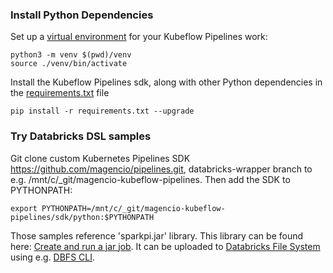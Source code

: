 ### Install Python Dependencies

Set up a [virtual environment](https://docs.python.org/3/tutorial/venv.html) for your Kubeflow 
Pipelines work:

```
python3 -m venv $(pwd)/venv
source ./venv/bin/activate
```

Install the Kubeflow Pipelines sdk, along with other Python dependencies in the [requirements.txt](
    ./requirements.txt) file

```
pip install -r requirements.txt --upgrade
```

### Try Databricks DSL samples

Git clone custom Kubernetes Pipelines SDK https://github.com/magencio/pipelines.git,
databricks-wrapper branch to e.g. /mnt/c/_git/magencio-kubeflow-pipelines.
Then add the SDK to PYTHONPATH:
```
export PYTHONPATH=/mnt/c/_git/magencio-kubeflow-pipelines/sdk/python:$PYTHONPATH
````

Those samples reference 'sparkpi.jar' library. This library can be found here: [Create and run a 
jar job](https://docs.databricks.com/dev-tools/api/latest/examples.html#create-and-run-a-jar-job). 
It can be uploaded to [Databricks File System](
https://docs.microsoft.com/en-us/azure/databricks/data/databricks-file-system) using e.g. [DBFS 
CLI](https://docs.microsoft.com/en-us/azure/databricks/dev-tools/databricks-cli#dbfs-cli).